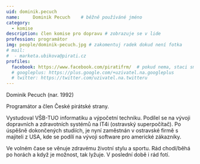 ```yaml
---
uid: dominik.pecuch
name:     Dominik Pecuch  	# běžně používáné jméno
category:
  - komise
description: člen komise pro dopravu # zobrazuje se v lide
profession: programátor
img: people/dominik-pecuch.jpg # zakomentuj radek dokud není fotka
# mail:
#  - marketa.ubikova@pirati.cz
profiles:
  facebook: https://www.facebook.com/piratifrm/  # pokud nema, staci smazat tuto radku
  # googleplus: https://plus.google.com/+uzivatel.na.googleplus
  # twitter: https://twitter.com/uzivatel.na.twitteru
---
```

Dominik Pecuch (nar. 1992)

Programátor a člen České pirátské strany. 

Vystudoval VŠB-TUO informatiku a výpočetní techniku. Podílel se na vývoji dopravních a zdravotních systémů na IT4i (ostravský superpočítač). Po úspěšně dokončených studiích, je nyní zaměstnán v ostravské firmě s majiteli z USA, kde se podílí na vývoji software pro americké zákazníky.

Ve volném čase se věnuje zdravému životní stylu a sportu. Rád chodí/běhá po horách a když je možnost, tak lyžuje. V poslední době i rád fotí.